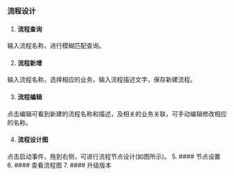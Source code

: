 ### 流程设计
1. #### 流程查询
输入流程名称，进行模糊匹配查询。

2. #### 流程新增
输入流程名称，选择相应的业务，输入流程描述文字，保存新建流程。

3. #### 流程编辑
点击编辑可看到新建的流程名称和描述，及相关的业务关联，可手动编辑修改相应的名称。

4. #### 流程设计图
点击启动事件，拖到右侧，可进行流程节点设计(如图所示)。
5. #### 节点设置
6. #### 查看流程图
7. #### 升级版本